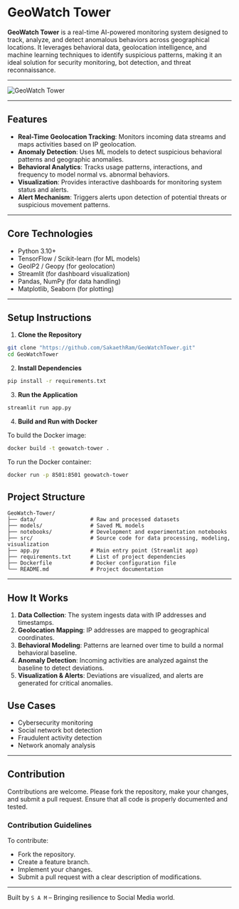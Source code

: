 # GeoWatch Tower

**GeoWatch Tower** is a real-time AI-powered monitoring system designed to track, analyze, and detect anomalous behaviors across geographical locations. It leverages behavioral data, geolocation intelligence, and machine learning techniques to identify suspicious patterns, making it an ideal solution for security monitoring, bot detection, and threat reconnaissance.

---
![GeoWatch Tower](https://github.com/user-attachments/assets/9777a545-bd31-4bf7-905d-7a595eb446fb)

---

## Features

- **Real-Time Geolocation Tracking**: Monitors incoming data streams and maps activities based on IP geolocation.
- **Anomaly Detection**: Uses ML models to detect suspicious behavioral patterns and geographic anomalies.
- **Behavioral Analytics**: Tracks usage patterns, interactions, and frequency to model normal vs. abnormal behaviors.
- **Visualization**: Provides interactive dashboards for monitoring system status and alerts.
- **Alert Mechanism**: Triggers alerts upon detection of potential threats or suspicious movement patterns.

---

## Core Technologies

- Python 3.10+
- TensorFlow / Scikit-learn (for ML models)
- GeoIP2 / Geopy (for geolocation)
- Streamlit (for dashboard visualization)
- Pandas, NumPy (for data handling)
- Matplotlib, Seaborn (for plotting)

---

## Setup Instructions

1. **Clone the Repository**

```bash
git clone "https://github.com/SakaethRam/GeoWatchTower.git"
cd GeoWatchTower
```

2. **Install Dependencies**

```bash
pip install -r requirements.txt
```

3. **Run the Application**

```bash
streamlit run app.py
```

4. **Build and Run with Docker**

To build the Docker image:

```bash
docker build -t geowatch-tower .
```

To run the Docker container:

```bash
docker run -p 8501:8501 geowatch-tower
```

## Project Structure

```
GeoWatch-Tower/
├── data/                 # Raw and processed datasets
├── models/               # Saved ML models
├── notebooks/            # Development and experimentation notebooks
├── src/                  # Source code for data processing, modeling, visualization
├── app.py                # Main entry point (Streamlit app)
├── requirements.txt      # List of project dependencies
├── Dockerfile            # Docker configuration file
└── README.md             # Project documentation
```

---

## How It Works

1. **Data Collection**: The system ingests data with IP addresses and timestamps.
2. **Geolocation Mapping**: IP addresses are mapped to geographical coordinates.
3. **Behavioral Modeling**: Patterns are learned over time to build a normal behavioral baseline.
4. **Anomaly Detection**: Incoming activities are analyzed against the baseline to detect deviations.
5. **Visualization & Alerts**: Deviations are visualized, and alerts are generated for critical anomalies.

## Use Cases

- Cybersecurity monitoring
- Social network bot detection
- Fraudulent activity detection
- Network anomaly analysis

---

## Contribution

Contributions are welcome. Please fork the repository, make your changes, and submit a pull request. Ensure that all code is properly documented and tested.

### Contribution Guidelines

To contribute:

- Fork the repository.
- Create a feature branch.
- Implement your changes.
- Submit a pull request with a clear description of modifications.

---

Built by `S A M` – Bringing resilience to Social Media world.

